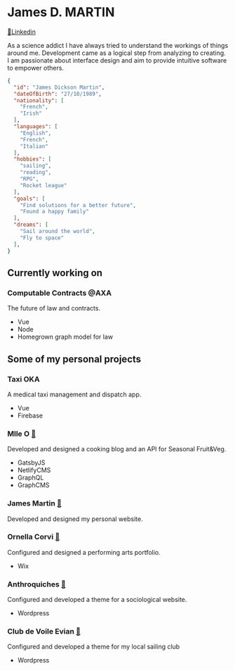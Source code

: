 # James D. MARTIN
[:link:Linkedin](https://www.linkedin.com/in/dorkside/)

As a science addict I have always tried to understand the workings of things around me. Development came as a logical step from analyzing to creating. I am passionate about interface design and aim to provide intuitive software to empower others.

```JSON
{
  "id": "James Dickson Martin",
  "dateOfBirth": "27/10/1989",
  "nationality": [
    "French",
    "Irish"
  ],
  "languages": [
    "English",
    "French",
    "Italian"
  ],
  "hobbies": [
    "sailing",
    "reading",
    "RPG",
    "Rocket league"
  ],
  "goals": [
    "Find solutions for a better future",
    "Found a happy family"
  ],
  "dreams": [
    "Sail around the world",
    "Fly to space"
  ],
}
```

## Currently working on

### Computable Contracts @AXA

The future of law and contracts.
- Vue
- Node
- Homegrown graph model for law

## Some of my personal projects

### Taxi OKA

A medical taxi management and dispatch app.
- Vue
- Firebase

### Mlle O [:link:](https://mlle-o.fr)

Developed and designed a cooking blog and an API for Seasonal Fruit&Veg.
- GatsbyJS
- NetlifyCMS
- GraphQL
- GraphCMS

### James Martin [:link:](https://james-martin.dev)

Developed and designed my personal website.

### Ornella Corvi [:link:](https://ornella-corvi.com)

Configured and designed a performing arts portfolio.
- Wix

### Anthroquiches [:link:](https://anthroquiches.fr/)

Configured and developed a theme for a sociological website.
- Wordpress

### Club de Voile Evian [:link:](https://voile-evian.fr/)

Configured and developed a theme for my local sailing club
- Wordpress
